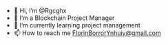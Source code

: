 - 👋 Hi, I’m @Rgcghx
- 👀 I’m a Blockchain Project Manager
- 🌱 I’m currently learning project management
- 📫 How to reach me FlorinBorrorYnhuiy@gmail.com

<!---
Rgcghx/Rgcghx is a ✨ special ✨ repository because its `README.md` (this file) appears on your GitHub profile.
You can click the Preview link to take a look at your changes.
--->

